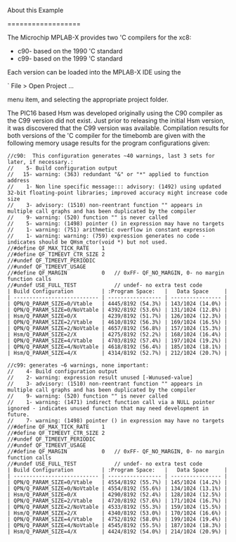 About this Example
==================
The Microchip MPLAB-X provides two 'C compilers for the xc8:* c90- based on the 1990 'C standard* c99- based on the 1999 'C standard
Each version can be loaded into the MPLAB-X IDE using the `    File > Open Project ... menu item, and selecting the appropriate project folder.
The PIC16 based Hsm was developed originally using the C90 compiler as the C99 version did not exist.  Just prior to releasing the initial Hsm version, it wasdiscovered that the C99 version was available.  Compilation results for both versions of the 'C compiler for the timebomb are given with the following memory usage results for the program configurations given:```//c90:  This configuration generates ~40 warnings, last 3 sets for later, if necessary.://    5- Build configuration output//   15- warning: (363) redundant "&" or "*" applied to function address//    1- Non line specific message::: advisory: (1492) using updated 32-bit floating-point libraries; improved accuracy might increase code size//    3- advisory: (1510) non-reentrant function "" appears in multiple call graphs and has been duplicated by the compiler//    9- warning: (520) function "" is never called//    5- warning: (1498) pointer () in expression may have no targets//    1- warning: (751) arithmetic overflow in constant expression//    1- warning: warning: (759) expression generates no code - indicates should be QHsm_ctor(void *) but not used.//#define QF_MAX_TICK_RATE    1//#define QF_TIMEEVT_CTR_SIZE 2//#undef QF_TIMEEVT_PERIODIC//#undef QF_TIMEEVT_USAGE//#define QF_MARGIN           0   // 0xFF- QF_NO_MARGIN, 0- no margin function calls//#undef USE_FULL_TEST            // undef- no extra test code| Build Configuration         | :Program Space:   |   Data Space     || --------------------------- | ----------------- | ---------------- || QPN/Q_PARAM_SIZE=0/Vtable   | 4445/8192 (54.3%) | 143/1024 (14.0%) || QPN/Q_PARAM_SIZE=0/NoVtable | 4392/8192 (53.6%) | 131/1024 (12.8%) || Hsm/Q_PARAM_SIZE=0/X        | 4239/8192 (51.7%) | 126/1024 (12.3%) || QPN/Q_PARAM_SIZE=2/Vtable   | 4610/8192 (56.3%) | 169/1024 (16.5%) || QPN/Q_PARAM_SIZE=2/NoVtable | 4657/8192 (56.8%) | 157/1024 (15.3%) || Hsm/Q_PARAM_SIZE=2/X        | 4275/8192 (52.2%) | 168/1024 (16.4%) || QPN/Q_PARAM_SIZE=4/Vtable   | 4703/8192 (57.4%) | 197/1024 (19.2%) || QPN/Q_PARAM_SIZE=4/NoVtable | 4618/8192 (56.4%) | 185/1024 (18.1%) || Hsm/Q_PARAM_SIZE=4/X        | 4314/8192 (52.7%) | 212/1024 (20.7%) |//c99: generates ~6 warnings, none important://    4- Build configuration output//    2- warning: expression result unused [-Wunused-value]//    3- advisory: (1510) non-reentrant function "" appears in multiple call graphs and has been duplicated by the compiler//    9- warning: (520) function "" is never called//    1- warning: (1471) indirect function call via a NULL pointer ignored - indicates unused function that may need development in future.//    7- warning: (1498) pointer () in expression may have no targets//#define QF_MAX_TICK_RATE    1//#define QF_TIMEEVT_CTR_SIZE 2//#undef QF_TIMEEVT_PERIODIC//#undef QF_TIMEEVT_USAGE//#define QF_MARGIN           0   // 0xFF- QF_NO_MARGIN, 0- no margin function calls//#undef USE_FULL_TEST            // undef- no extra test code| Build Configuration         | :Program Space:   |   Data Space     || --------------------------- | ----------------- | ---------------- || QPN/Q_PARAM_SIZE=0/Vtable   | 4554/8192 (55.7%) | 145/1024 (14.2%) | | QPN/Q_PARAM_SIZE=0/NoVtable | 4554/8192 (55.6%) | 134/1024 (13.1%) | | Hsm/Q_PARAM_SIZE=0/X        | 4290/8192 (52.4%) | 128/1024 (12.5%) | | QPN/Q_PARAM_SIZE=2/Vtable   | 4720/8192 (57.6%) | 171/1024 (16.7%) | | QPN/Q_PARAM_SIZE=2/NoVtable | 4533/8192 (55.3%) | 159/1024 (15.5%) | | Hsm/Q_PARAM_SIZE=2/X        | 4340/8192 (53.0%) | 170/1024 (16.6%) | | QPN/Q_PARAM_SIZE=4/Vtable   | 4752/8192 (58.0%) | 199/1024 (19.4%) | | QPN/Q_PARAM_SIZE=4/NoVtable | 4545/8192 (55.5%) | 187/1024 (18.3%) | | Hsm/Q_PARAM_SIZE=4/X        | 4424/8192 (54.0%) | 214/1024 (20.9%) | ```